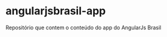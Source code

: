 angularjsbrasil-app
===================

Repositório que contem o conteúdo do app do AngularJs Brasil
